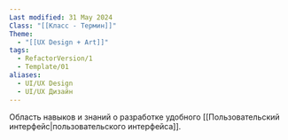 ```yaml
---
Last modified: 31 May 2024
Class: "[[Класс - Термин]]"
Theme:
  - "[[UX Design + Art]]"
tags:
  - RefactorVersion/1
  - Template/01
aliases:
  - UI/UX Design
  - UI/UX Дизайн
---
```

Область навыков и знаний о разработке удобного [[Пользовательский интерфейс|пользовательского интерфейса]].